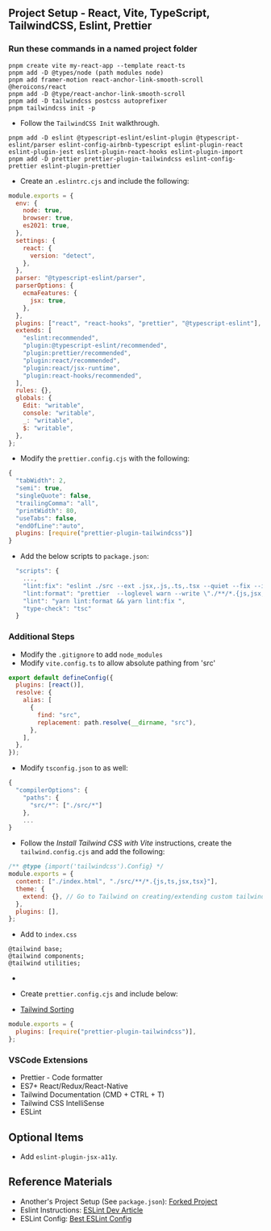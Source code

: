 ## Project Setup - React, Vite, TypeScript, TailwindCSS, Eslint, Prettier

### Run these commands in a named project folder

```console
pnpm create vite my-react-app --template react-ts
pnpm add -D @types/node (path modules node)
pnpm add framer-motion react-anchor-link-smooth-scroll @heroicons/react
pnpm add -D @type/react-anchor-link-smooth-scroll
pnpm add -D tailwindcss postcss autoprefixer
pnpm tailwindcss init -p
```

- Follow the `TailwindCSS Init` walkthrough.

```console
pnpm add -D eslint @typescript-eslint/eslint-plugin @typescript-eslint/parser eslint-config-airbnb-typescript eslint-plugin-react eslint-plugin-jest eslint-plugin-react-hooks eslint-plugin-import
pnpm add -D prettier prettier-plugin-tailwindcss eslint-config-prettier eslint-plugin-prettier
```

- Create an `.eslintrc.cjs` and include the following:

```js
module.exports = {
  env: {
    node: true,
    browser: true,
    es2021: true,
  },
  settings: {
    react: {
      version: "detect",
    },
  },
  parser: "@typescript-eslint/parser",
  parserOptions: {
    ecmaFeatures: {
      jsx: true,
    },
  },
  plugins: ["react", "react-hooks", "prettier", "@typescript-eslint"],
  extends: [
    "eslint:recommended",
    "plugin:@typescript-eslint/recommended",
    "plugin:prettier/recommended",
    "plugin:react/recommended",
    "plugin:react/jsx-runtime",
    "plugin:react-hooks/recommended",
  ],
  rules: {},
  globals: {
    Edit: "writable",
    console: "writable",
    _: "writable",
    $: "writable",
  },
};
```

- Modify the `prettier.config.cjs` with the following:

```js
{
  "tabWidth": 2,
  "semi": true,
  "singleQuote": false,
  "trailingComma": "all",
  "printWidth": 80,
  "useTabs": false,
  "endOfLine":"auto",
  plugins: [require("prettier-plugin-tailwindcss")]
}
```

- Add the below scripts to `package.json`:

```js
  "scripts": {
    ...,
    "lint:fix": "eslint ./src --ext .jsx,.js,.ts,.tsx --quiet --fix --ignore-path ./.gitignore",
    "lint:format": "prettier  --loglevel warn --write \"./**/*.{js,jsx,ts,tsx,css,md,json}\" ",
    "lint": "yarn lint:format && yarn lint:fix ",
    "type-check": "tsc"
  }

```

### Additional Steps

- Modify the `.gitignore` to add `node_modules`
- Modify `vite.config.ts` to allow absolute pathing from 'src'

```js
export default defineConfig({
  plugins: [react()],
  resolve: {
    alias: [
      {
        find: "src",
        replacement: path.resolve(__dirname, "src"),
      },
    ],
  },
});
```

- Modify `tsconfig.json` to as well:

```js
{
  "compilerOptions": {
    "paths": {
      "src/*": ["./src/*"]
    },
    ...
}
```

- Follow the _Install Tailwind CSS with Vite_ instructions, create the `tailwind.config.cjs` and add the following:

```js
/** @type {import('tailwindcss').Config} */
module.exports = {
  content: ["./index.html", "./src/**/*.{js,ts,jsx,tsx}"],
  theme: {
    extend: {}, // Go to Tailwind on creating/extending custom tailwind classes
  },
  plugins: [],
};
```

- Add to `index.css`

```console
@tailwind base;
@tailwind components;
@tailwind utilities;
```

-

- Create `prettier.config.cjs` and include below:
- [Tailwind Sorting](https://tailwindcss.com/blog/automatic-class-sorting-with-prettier#how-classes-are-sorted)

```js
module.exports = {
  plugins: [require("prettier-plugin-tailwindcss")],
};
```

### VSCode Extensions

- Prettier - Code formatter
- ES7+ React/Redux/React-Native
- Tailwind Documentation (CMD + CTRL + T)
- Tailwind CSS IntelliSense
- ESLint

## Optional Items

- Add `eslint-plugin-jsx-a11y`.

## Reference Materials

- Another's Project Setup (See `package.json`): [Forked Project](https://github.com/shindigira/vite-reactts-eslint-prettier?fbclid=IwAR2TH4lLqcTD_-3Pz7LcPfqRedhygCi8lllUrLukaUgDRa6OmKX1WhDTg68)
- Eslint Instructions: [ESLint Dev Article](https://dev.to/suchintan/reacttypescripteslint-prettier-full-setup-p7j?fbclid=IwAR2uN5_AzehtVsmuhuUbYyuofFyVSLipUlDdhUXwhbTAj50MFvS-d5m7Emo#Configure%20ESLint%20on%20the%20project)
- ESLint Config: [Best ESLint Config](https://brygrill.medium.com/create-react-app-with-typescript-eslint-prettier-and-github-actions-f3ce6a571c97)
